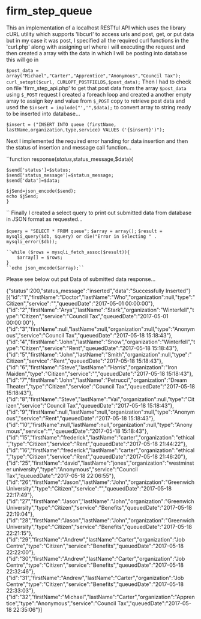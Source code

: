 # firm_step_queue

This an implementation of a localhost RESTful API which uses the library cURL utility which supports 'libcurl' to access urls and post, get, or put data but in my case it was post, I specified all the required curl functions in the 'curl.php' along with assigning url where i will executing the request and then created a array with the data in which I will be posting into database this will go in 

``
$post_data = array("Michael","Carter","Apprentice","Anonymous","Council Tax");
curl_setopt($curl, CURLOPT_POSTFIELDS,$post_data);
``
Then I had to check on file 'firm_step_api.php' to get that post data from the array ``$post_data`` using ``$_POST`` request
I created a foreach loop and created a another empty array to assign key and value from ``$_POST`` copy to retrieve post data
and used the ``$insert = implode("','",$data);`` to convert array to string ready to be inserted into database...

``$insert = ("INSERT INTO queue (firstName, lastName,organization,type,service) VALUES ('{$insert}')");``

Next I implemented the required error handing for data insertion and then the status of insertion and message call function...

``function response($status,$status_message,$data){

    $send['status']=$status;
    $send['status_message']=$status_message;
    $send['data']=$data;

    $jSend=json_encode($send);
    echo $jSend;
    }
``
Finally I created a select query to print out submitted data from database in JSON format as requested...

``$query = "SELECT * FROM queue";``
``$array = array();``
``$result = mysqli_query($db, $query) or die("Error in Selecting " . mysqli_error($db));``

	``while ($rows = mysqli_fetch_assoc($result)){
		$array[] = $rows;
	}
	``echo json_encode($array);``

Please see below out put Data of submitted data response...

{"status":200,"status_message":"inserted","data":"Successfully Inserted"}
[{"id":"1","firstName":"Doctor","lastName":"Who","organization":null,"type":"Citizen","service":"","queuedDate":"2017-05-01 00:00:00"},{"id":"2","firstName":"Arya","lastName":"Stark","organization":"Winterfell","type":"Citizen","service":"Council Tax","queuedDate":"2017-05-01 00:00:00"},{"id":"3","firstName":null,"lastName":null,"organization":null,"type":"Anonymous","service":"Council Tax","queuedDate":"2017-05-18 15:18:43"},{"id":"4","firstName":"John","lastName":"Snow","organization":"Winterfell","type":"Citizen","service":"Rent","queuedDate":"2017-05-18 15:18:43"},{"id":"5","firstName":"John","lastName":"Smith","organization":null,"type":"Citizen","service":"Rent","queuedDate":"2017-05-18 15:18:43"},{"id":"6","firstName":"Steve","lastName":"Harris","organization":"Iron Maiden","type":"Citizen","service":"","queuedDate":"2017-05-18 15:18:43"},{"id":"7","firstName":"John","lastName":"Petrucci","organization":"Dream Theater","type":"Citizen","service":"Council Tax","queuedDate":"2017-05-18 15:18:43"},{"id":"8","firstName":"Steve","lastName":"Vai","organization":null,"type":"Citizen","service":"Council Tax","queuedDate":"2017-05-18 15:18:43"},{"id":"9","firstName":null,"lastName":null,"organization":null,"type":"Anonymous","service":"Rent","queuedDate":"2017-05-18 15:18:43"},{"id":"10","firstName":null,"lastName":null,"organization":null,"type":"Anonymous","service":"","queuedDate":"2017-05-18 15:18:43"},{"id":"15","firstName":"frederick","lastName":"carter","organization":"ethical","type":"Citizen","service":"Rent","queuedDate":"2017-05-18 21:44:22"},{"id":"16","firstName":"frederick","lastName":"carter","organization":"ethical","type":"Citizen","service":"Rent","queuedDate":"2017-05-18 21:46:20"},{"id":"25","firstName":"david","lastName":"jones","organization":"westminster university","type":"Anonymous","service":"Council Tax","queuedDate":"2017-05-18 22:06:55"},{"id":"26","firstName":"Jason","lastName":"John","organization":"Greenwich University","type":"Citizen","service":"","queuedDate":"2017-05-18 22:17:49"},{"id":"27","firstName":"Jason","lastName":"John","organization":"Greenwich University","type":"Citizen","service":"Benefits","queuedDate":"2017-05-18 22:19:04"},{"id":"28","firstName":"Jason","lastName":"John","organization":"Greenwich University","type":"Citizen","service":"Benefits","queuedDate":"2017-05-18 22:21:15"},{"id":"29","firstName":"Andrew","lastName":"Carter","organization":"Job Centre","type":"Citizen","service":"Benefits","queuedDate":"2017-05-18 22:22:00"},{"id":"30","firstName":"Andrew","lastName":"Carter","organization":"Job Centre","type":"Citizen","service":"Benefits","queuedDate":"2017-05-18 22:32:46"},{"id":"31","firstName":"Andrew","lastName":"Carter","organization":"Job Centre","type":"Citizen","service":"Benefits","queuedDate":"2017-05-18 22:33:03"},{"id":"32","firstName":"Michael","lastName":"Carter","organization":"Apprentice","type":"Anonymous","service":"Council Tax","queuedDate":"2017-05-18 22:35:06"}]
